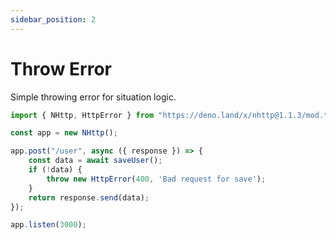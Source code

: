 ```yaml
---
sidebar_position: 2
---
```


# Throw Error
Simple throwing error for situation logic.
```js
import { NHttp, HttpError } from "https://deno.land/x/nhttp@1.1.3/mod.ts";

const app = new NHttp();

app.post("/user", async ({ response }) => {
    const data = await saveUser();
    if (!data) {
        throw new HttpError(400, 'Bad request for save');
    }
    return response.send(data);
});

app.listen(3000);
```